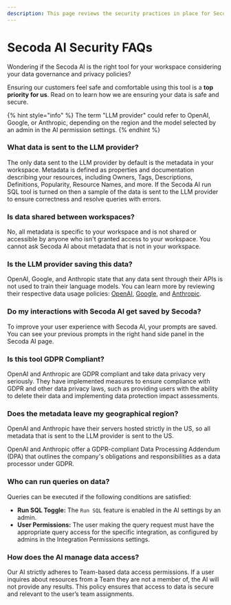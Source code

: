 ```yaml
---
description: This page reviews the security practices in place for Secoda AI.
---
```


# Secoda AI Security FAQs

Wondering if the Secoda AI is the right tool for your workspace considering your data governance and privacy policies?

Ensuring our customers feel safe and comfortable using this tool is a **top priority for us**. Read on to learn how we are ensuring your data is safe and secure.

{% hint style="info" %}
The term "LLM provider" could refer to OpenAI, Google, or Anthropic, depending on the region and the model selected by an admin in the AI permission settings.
{% endhint %}

### What data is sent to the LLM provider?

The only data sent to the LLM provider by default is the metadata in your workspace. Metadata is defined as properties and documentation describing your resources, including Owners, Tags, Descriptions, Definitions, Popularity, Resource Names, and more. If the Secoda AI run SQL tool is turned on then a sample of the data is sent to the LLM provider to ensure correctness and resolve queries with errors.

### Is data shared between workspaces?

No, all metadata is specific to your workspace and is not shared or accessible by anyone who isn't granted access to your workspace. You cannot ask Secoda AI about metadata that is not in your workspace.

### Is the LLM provider saving this data?

OpenAI, Google, and Anthropic state that any data sent through their APIs is not used to train their language models. You can learn more by reviewing their respective data usage policies: [OpenAI](https://openai.com/enterprise-privacy/), [Google](https://ai.google.dev/gemini-api/terms?_gl=1*q0ne42*_up*MQ..*_ga*MTkwODA2NDgzMy4xNzUyNzg0MTM0*_ga_P1DBVKWT6V*czE3NTI3ODQxMzQkbzEkZzAkdDE3NTI3ODQxMzQkajYwJGwwJGgxMzcyNDI0MzY0), and [Anthropic](https://www.anthropic.com/legal/commercial-terms).

### Do my interactions with Secoda AI get saved by Secoda?

To improve your user experience with Secoda AI, your prompts are saved. You can see your previous prompts in the right hand side panel in the Secoda AI page.

### Is this tool GDPR Compliant?

OpenAI and Anthropic are GDPR compliant and take data privacy very seriously. They have implemented measures to ensure compliance with GDPR and other data privacy laws, such as providing users with the ability to delete their data and implementing data protection impact assessments.

### Does the metadata leave my geographical region?

OpenAI and Anthropic have their servers hosted strictly in the US, so all metadata that is sent to the LLM provider is sent to the US.

OpenAI and Anthropic offer a GDPR-compliant Data Processing Addendum (DPA) that outlines the company's obligations and responsibilities as a data processor under GDPR.

### Who can run queries on data?

Queries can be executed if the following conditions are satisfied:

* **Run SQL Toggle:** The `Run SQL` feature is enabled in the AI settings by an admin.
* **User Permissions:** The user making the query request must have the appropriate query access for the specific integration, as configured by admins in the Integration Permissions settings.

### **How does the AI manage data access?**

Our AI strictly adheres to Team-based data access permissions. If a user inquires about resources from a Team they are not a member of, the AI will not provide any results. This policy ensures that access to data is secure and relevant to the user’s team assignments.
